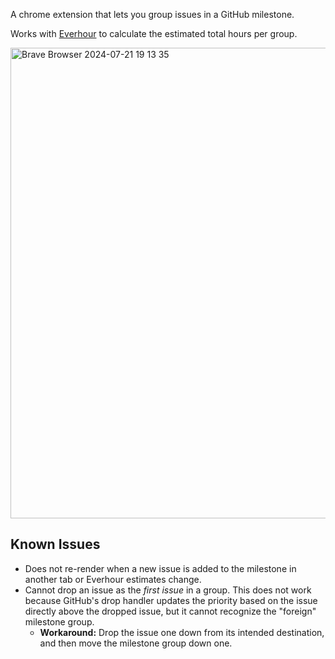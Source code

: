 A chrome extension that lets you group issues in a GitHub milestone.

Works with [Everhour](https://everhour.com/) to calculate the estimated total hours per group.

<img width="753" alt="Brave Browser 2024-07-21 19 13 35" src="https://github.com/user-attachments/assets/849ce56e-729b-49b9-b892-2db5a6fb05af">

## Known Issues

- Does not re-render when a new issue is added to the milestone in another tab or Everhour estimates change.
- Cannot drop an issue as the _first issue_ in a group. This does not work because GitHub's drop handler updates the priority based on the issue directly above the dropped issue, but it cannot recognize the "foreign" milestone group.
  - **Workaround:** Drop the issue one down from its intended destination, and then move the milestone group down one.
